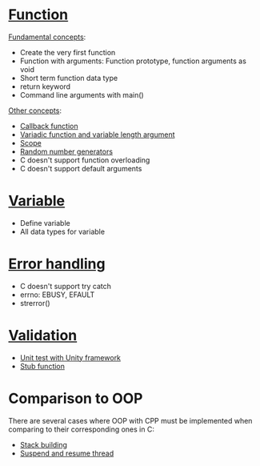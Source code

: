 # [Function](Function)
[Fundamental concepts](Function/Fundamental%20concepts.md):
* Create the very first function
* Function with arguments: Function prototype, function arguments as void
* Short term function data type
* return keyword
* Command line arguments with main()

[Other concepts](Function/Other%20concepts.md):
* [Callback function](Callback%20function.md)
* [Variadic function and variable length argument](Variadic%20function.md)
* [Scope](Scope.md)
* [Random number generators](Random%20number.md)
* C doesn't support function overloading
* C doesn't support default arguments
# [Variable](Variable)
* Define variable
* All data types for variable
# [Error handling](Error%20handling.md)
* C doesn't support try catch
* errno: EBUSY, EFAULT
* strerror()
# [Validation](Validation.md)
* [Unit test with Unity framework](Validation.md#Unit%20test%20with%20Unity%20framework)
* [Stub function](Validation.md#Stub%20function)
# Comparison to OOP

There are several cases where OOP with CPP must be implemented when comparing to their corresponding ones in C:

* [Stack building](../Data%20structure/Stack/README.md#build%20stack%20with%20array%20using%20struct)
* [Suspend and resume thread](../Physical%20layer/Thread/README.md#inter-task-communication)
